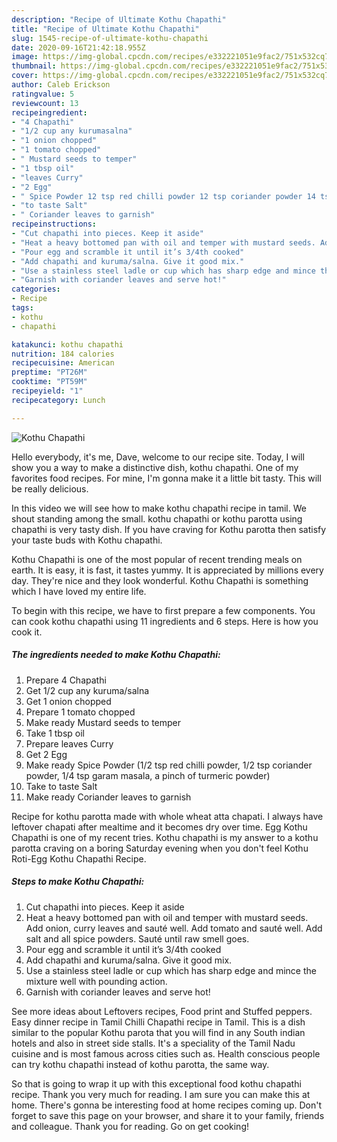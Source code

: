 ```yaml
---
description: "Recipe of Ultimate Kothu Chapathi"
title: "Recipe of Ultimate Kothu Chapathi"
slug: 1545-recipe-of-ultimate-kothu-chapathi
date: 2020-09-16T21:42:18.955Z
image: https://img-global.cpcdn.com/recipes/e332221051e9fac2/751x532cq70/kothu-chapathi-recipe-main-photo.jpg
thumbnail: https://img-global.cpcdn.com/recipes/e332221051e9fac2/751x532cq70/kothu-chapathi-recipe-main-photo.jpg
cover: https://img-global.cpcdn.com/recipes/e332221051e9fac2/751x532cq70/kothu-chapathi-recipe-main-photo.jpg
author: Caleb Erickson
ratingvalue: 5
reviewcount: 13
recipeingredient:
- "4 Chapathi"
- "1/2 cup any kurumasalna"
- "1 onion chopped"
- "1 tomato chopped"
- " Mustard seeds to temper"
- "1 tbsp oil"
- "leaves Curry"
- "2 Egg"
- " Spice Powder 12 tsp red chilli powder 12 tsp coriander powder 14 tsp garam masala a pinch of turmeric powder"
- "to taste Salt"
- " Coriander leaves to garnish"
recipeinstructions:
- "Cut chapathi into pieces. Keep it aside"
- "Heat a heavy bottomed pan with oil and temper with mustard seeds. Add onion, curry leaves and sauté well. Add tomato and sauté well. Add salt and all spice powders. Sauté until raw smell goes."
- "Pour egg and scramble it until it’s 3/4th cooked"
- "Add chapathi and kuruma/salna. Give it good mix."
- "Use a stainless steel ladle or cup which has sharp edge and mince the mixture well with pounding action."
- "Garnish with coriander leaves and serve hot!"
categories:
- Recipe
tags:
- kothu
- chapathi

katakunci: kothu chapathi 
nutrition: 184 calories
recipecuisine: American
preptime: "PT26M"
cooktime: "PT59M"
recipeyield: "1"
recipecategory: Lunch

---
```



![Kothu Chapathi](https://img-global.cpcdn.com/recipes/e332221051e9fac2/751x532cq70/kothu-chapathi-recipe-main-photo.jpg)

Hello everybody, it's me, Dave, welcome to our recipe site. Today, I will show you a way to make a distinctive dish, kothu chapathi. One of my favorites food recipes. For mine, I'm gonna make it a little bit tasty. This will be really delicious.

In this video we will see how to make kothu chapathi recipe in tamil. We shout standing among the small. kothu chapathi or kothu parotta using chapathi is very tasty dish. If you have craving for Kothu parotta then satisfy your taste buds with Kothu chapathi.

Kothu Chapathi is one of the most popular of recent trending meals on earth. It is easy, it is fast, it tastes yummy. It is appreciated by millions every day. They're nice and they look wonderful. Kothu Chapathi is something which I have loved my entire life.


To begin with this recipe, we have to first prepare a few components. You can cook kothu chapathi using 11 ingredients and 6 steps. Here is how you cook it.

<!--inarticleads1-->

##### The ingredients needed to make Kothu Chapathi:

1. Prepare 4 Chapathi
1. Get 1/2 cup any kuruma/salna
1. Get 1 onion chopped
1. Prepare 1 tomato chopped
1. Make ready  Mustard seeds to temper
1. Take 1 tbsp oil
1. Prepare leaves Curry
1. Get 2 Egg
1. Make ready  Spice Powder (1/2 tsp red chilli powder, 1/2 tsp coriander powder, 1/4 tsp garam masala, a pinch of turmeric powder)
1. Take to taste Salt
1. Make ready  Coriander leaves to garnish


Recipe for kothu parotta made with whole wheat atta chapati. I always have leftover chapati after mealtime and it becomes dry over time. Egg Kothu Chapathi is one of my recent tries. Kothu chapathi is my answer to a kothu parotta craving on a boring Saturday evening when you don&#39;t feel Kothu Roti-Egg Kothu Chapathi Recipe. 

<!--inarticleads2-->

##### Steps to make Kothu Chapathi:

1. Cut chapathi into pieces. Keep it aside
1. Heat a heavy bottomed pan with oil and temper with mustard seeds. Add onion, curry leaves and sauté well. Add tomato and sauté well. Add salt and all spice powders. Sauté until raw smell goes.
1. Pour egg and scramble it until it’s 3/4th cooked
1. Add chapathi and kuruma/salna. Give it good mix.
1. Use a stainless steel ladle or cup which has sharp edge and mince the mixture well with pounding action.
1. Garnish with coriander leaves and serve hot!


See more ideas about Leftovers recipes, Food print and Stuffed peppers. Easy dinner recipe in Tamil Chilli Chapathi recipe in Tamil. This is a dish similar to the popular Kothu parota that you will find in any South indian hotels and also in street side stalls. It&#39;s a speciality of the Tamil Nadu cuisine and is most famous across cities such as. Health conscious people can try kothu chapathi instead of kothu parotta, the same way. 

So that is going to wrap it up with this exceptional food kothu chapathi recipe. Thank you very much for reading. I am sure you can make this at home. There's gonna be interesting food at home recipes coming up. Don't forget to save this page on your browser, and share it to your family, friends and colleague. Thank you for reading. Go on get cooking!
